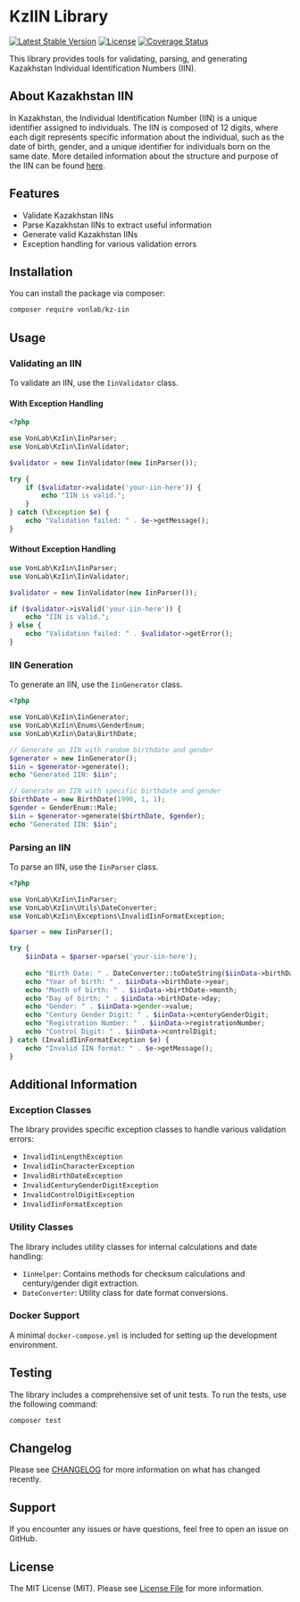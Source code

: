 # KzIIN Library

[![Latest Stable Version](https://poser.pugx.org/vonlab/kz-iin/v/stable)](https://packagist.org/packages/vonlab/kz-iin)
[![License](https://poser.pugx.org/vonlab/kz-iin/license)](https://packagist.org/packages/vonlab/kz-iin)
[![Coverage Status](https://coveralls.io/repos/github/vonlab/kz-iin/badge.svg?branch=main)](https://coveralls.io/github/vonlab/kz-iin?branch=main)

This library provides tools for validating, parsing, and generating Kazakhstan Individual Identification Numbers (IIN).

## About Kazakhstan IIN

In Kazakhstan, the Individual Identification Number (IIN) is a unique identifier assigned to individuals. 
The IIN is composed of 12 digits, where each digit represents specific information about the individual, 
such as the date of birth, gender, and a unique identifier for individuals born on the same date. 
More detailed information about the structure and purpose of the IIN can be found 
[here](https://ru.wikipedia.org/wiki/%D0%98%D0%BD%D0%B4%D0%B8%D0%B2%D0%B8%D0%B4%D1%83%D0%B0%D0%BB%D1%8C%D0%BD%D1%8B%D0%B9_%D0%B8%D0%B4%D0%B5%D0%BD%D1%82%D0%B8%D1%84%D0%B8%D0%BA%D0%B0%D1%86%D0%B8%D0%BE%D0%BD%D0%BD%D1%8B%D0%B9_%D0%BD%D0%BE%D0%BC%D0%B5%D1%80).

## Features

- Validate Kazakhstan IINs
- Parse Kazakhstan IINs to extract useful information
- Generate valid Kazakhstan IINs
- Exception handling for various validation errors

## Installation

You can install the package via composer:

```sh
composer require vonlab/kz-iin
```

## Usage

### Validating an IIN

To validate an IIN, use the `IinValidator` class.

#### With Exception Handling

```php
<?php

use VonLab\KzIin\IinParser;
use VonLab\KzIin\IinValidator;

$validator = new IinValidator(new IinParser());

try {
    if ($validator->validate('your-iin-here')) {
        echo "IIN is valid.";
    }
} catch (\Exception $e) {
    echo "Validation failed: " . $e->getMessage();
}
```

#### Without Exception Handling

```php
use VonLab\KzIin\IinParser;
use VonLab\KzIin\IinValidator;

$validator = new IinValidator(new IinParser());

if ($validator->isValid('your-iin-here')) {
    echo "IIN is valid.";
} else {
    echo "Validation failed: " . $validator->getError();
}
```

### IIN Generation

To generate an IIN, use the `IinGenerator` class.

```php
<?php

use VonLab\KzIin\IinGenerator;
use VonLab\KzIin\Enums\GenderEnum;
use VonLab\KzIin\Data\BirthDate;

// Generate an IIN with random birthdate and gender
$generator = new IinGenerator();
$iin = $generator->generate();
echo "Generated IIN: $iin";

// Generate an IIN with specific birthdate and gender
$birthDate = new BirthDate(1990, 1, 1);
$gender = GenderEnum::Male;
$iin = $generator->generate($birthDate, $gender);
echo "Generated IIN: $iin";
```

### Parsing an IIN

To parse an IIN, use the `IinParser` class.

```php
<?php

use VonLab\KzIin\IinParser;
use VonLab\KzIin\Utils\DateConverter;
use VonLab\KzIin\Exceptions\InvalidIinFormatException;

$parser = new IinParser();

try {
    $iinData = $parser->parse('your-iin-here');
    
    echo "Birth Date: " . DateConverter::toDateString($iinData->birthDate);
    echo "Year of birth: " . $iinData->birthDate->year;
    echo "Month of birth: " . $iinData->birthDate->month;
    echo "Day of birth: " . $iinData->birthDate->day;
    echo "Gender: " . $iinData->gender->value;
    echo "Century Gender Digit: " . $iinData->centuryGenderDigit;
    echo "Registration Number: " . $iinData->registrationNumber;
    echo "Control Digit: " . $iinData->controlDigit;
} catch (InvalidIinFormatException $e) {
    echo "Invalid IIN format: " . $e->getMessage();
}
```

## Additional Information

### Exception Classes

The library provides specific exception classes to handle various validation errors:

- `InvalidIinLengthException`
- `InvalidIinCharacterException`
- `InvalidBirthDateException`
- `InvalidCenturyGenderDigitException`
- `InvalidControlDigitException`
- `InvalidIinFormatException`

### Utility Classes

The library includes utility classes for internal calculations and date handling:

- `IinHelper`: Contains methods for checksum calculations and century/gender digit extraction.
- `DateConverter`: Utility class for date format conversions.

### Docker Support

A minimal `docker-compose.yml` is included for setting up the development environment.

## Testing

The library includes a comprehensive set of unit tests. To run the tests, use the following command:

```sh
composer test
```

## Changelog

Please see [CHANGELOG](CHANGELOG.md) for more information on what has changed recently.

## Support

If you encounter any issues or have questions, feel free to open an issue on GitHub.

## License

The MIT License (MIT). Please see [License File](LICENSE) for more information.

